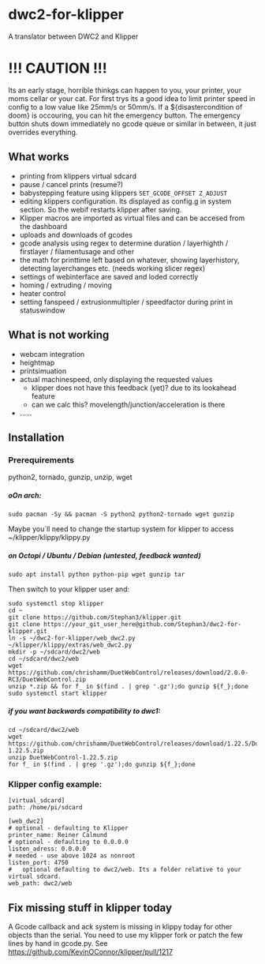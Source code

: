 # dwc2-for-klipper
A translator between DWC2 and Klipper

# !!! CAUTION !!!
Its an early stage, horrible thinkgs can happen to you, your printer, your moms cellar or your cat.
For first trys its a good idea to limit printer speed in config to a low value like 25mm/s or 50mm/s.
If a ${disastercondition of doom} is occouring, you can hit the emergency button. The emergency button shuts
down immediately no gcode queue or similar in between, it just overrides everything.

## What works

* printing from klippers virtual sdcard
* pause / cancel prints (resume?)
* babystepping feature using klippers ```SET_GCODE_OFFSET Z_ADJUST```
* editing klippers configuration. Its displayed as config.g in system section. So the webif restarts klipper after saving.
* Klipper macros are imported as virtual files and can be accesed from the dashboard
* uploads and downloads of gcodes
* gcode analysis using regex to determine duration / layerhighth / firstlayer / filamentusage and other
* the math for printtime left based on whatever, showing layerhistory, detecting layerchanges etc. (needs working slicer regex)
* settings of webinterface are saved and loded correctly
* homing / extruding / moving
* heater control
* setting fanspeed / extrusionmultipler / speedfactor during print in statuswindow

## What is not working

* webcam integration
* heightmap
* printsimuation
* actual machinespeed, only displaying the requested values
  * klipper does not have this feedback (yet)? due to its lookahead feature 
  * can we calc this? movelength/junction/acceleration is there
* ......

## Installation

### Prerequirements
python2, tornado, gunzip, unzip, wget

##### oOn arch:
```
sudo pacman -Sy && pacman -S python2 python2-tornado wget gunzip
```

Maybe you´ll need to change the startup system for klipper to access ~/klipper/klippy/klippy.py

##### on Octopi / Ubuntu / Debian (untested, feedback wanted)
```
sudo apt install python python-pip wget gunzip tar
```

Then switch to your klipper user and:
```
sudo systemctl stop klipper
cd ~
git clone https://github.com/Stephan3/klipper.git
git clone https://your_git_user_here@github.com/Stephan3/dwc2-for-klipper.git
ln -s ~/dwc2-for-klipper/web_dwc2.py ~/klipper/klippy/extras/web_dwc2.py
mkdir -p ~/sdcard/dwc2/web
cd ~/sdcard/dwc2/web 
wget https://github.com/chrishamm/DuetWebControl/releases/download/2.0.0-RC3/DuetWebControl.zip
unzip *.zip && for f_ in $(find . | grep '.gz');do gunzip ${f_};done
sudo systemctl start klipper
```

##### if you want backwards compatibility to dwc1:
```
cd ~/sdcard/dwc2/web 
wget https://github.com/chrishamm/DuetWebControl/releases/download/1.22.5/DuetWebControl-1.22.5.zip
unzip DuetWebControl-1.22.5.zip
for f_ in $(find . | grep '.gz');do gunzip ${f_};done
```

### Klipper config example:
```
[virtual_sdcard]
path: /home/pi/sdcard

[web_dwc2]
# optional - defaulting to Klipper
printer_name: Reiner Calmund
# optional - defaulting to 0.0.0.0
listen_adress: 0.0.0.0
# needed - use above 1024 as nonroot
listen_port: 4750
#	optional defaulting to dwc2/web. Its a folder relative to your virtual sdcard.
web_path: dwc2/web
```

## Fix missing stuff in klipper today
A Gcode callback and ack system is missing in klippy today for other objects than the serial. You need to use my klipper fork or patch the few lines by hand in gcode.py.
See https://github.com/KevinOConnor/klipper/pull/1217
